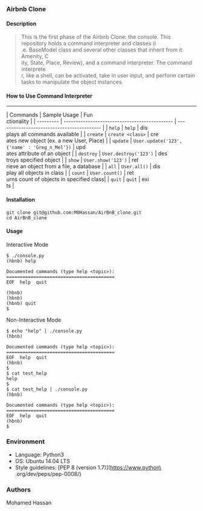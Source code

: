### Airbnb Clone

#### Description
> This is the first phase of the Airbnb Clone: the console.
> This repository holds a command interpreter and classes (i\
.e. BaseModel class
> and several other classes that inherit from it: Amenity, C\
ity, State, Place,
> Review), and a command interpreter. The command interprete\
r, like a shell,
> can be activated, take in user input, and perform certain \
tasks
> to manipulate the object instances.

#### How to Use Command Interpreter
---
| Commands  | Sample Usage                                  | Fun\
ctionality                              |
| --------- | --------------------------------------------- | ---\
--------------------------------------- |
| `help`    | `help`                                        | dis\
plays all commands available            |
| `create`  | `create <class>`                              | cre\
ates new object (ex. a new User, Place) |
| `update`  | `User.update('123', {'name' : 'Greg_n_Mel'})` | upd\
ates attribute of an object             |
| `destroy` | `User.destroy('123')`                         | des\
troys specified object                  |
| `show`    | `User.show('123')`                            | ret\
rieve an object from a file, a database |
| `all`     | `User.all()`                                  | dis\
play all objects in class               |
| `count`   | `User.count()`                                | ret\
urns count of objects in specified class|
| `quit`    | `quit`                                        | exi\
ts                                      |

#### Installation
```
git clone git@github.com:M0Hassan/AirBnB_clone.git
cd AirBnB_clone
```
#### Usage
Interactive Mode
```
$ ./console.py
(hbnb) help

Documented commands (type help <topic>):
========================================
EOF  help  quit

(hbnb)
(hbnb)
(hbnb) quit
$
```
Non-Interactive Mode
```
$ echo "help" | ./console.py
(hbnb)

Documented commands (type help <topic>):
========================================
EOF  help  quit
(hbnb)
$
$ cat test_help
help
$
$ cat test_help | ./console.py
(hbnb)

Documented commands (type help <topic>):
========================================
EOF  help  quit
(hbnb)
$
```

### Environment
* Language: Python3
* OS: Ubuntu 14.04 LTS
* Style guidelines: [PEP 8 (version 1.7)](https://www.python\
.org/dev/peps/pep-0008/) 

### Authors
Mohamed Hassan
